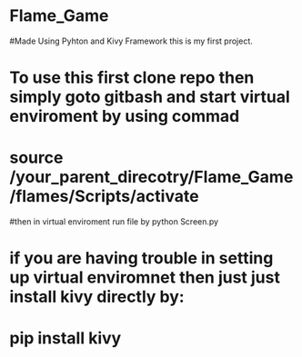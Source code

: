 # Flame_Game
#Made Using Pyhton and Kivy Framework this is my first project.

# To use this first clone repo then simply goto gitbash and start virtual enviroment by using commad
# source /your_parent_direcotry/Flame_Game/flames/Scripts/activate
#then in virtual enviroment run file by python Screen.py

# if you are having trouble in setting up virtual enviromnet then just just install kivy directly by:

#  pip install kivy
